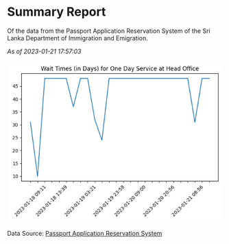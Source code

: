 # Summary Report

Of the data from the Passport Application Reservation System of the Sri Lanka Department of Immigration and Emigration.

*As of 2023-01-21 17:57:03*

![Wait Time Chart](summary.wait_time_chart.png)

Data Source: [Passport Application Reservation System](https://eservices.immigration.gov.lk:8443/appointment/pages/reservationApplication.xhtml)